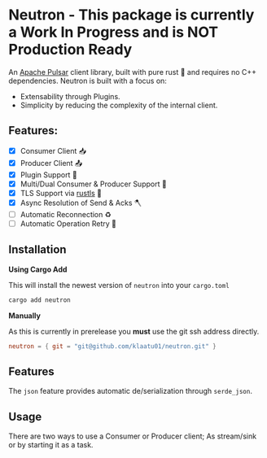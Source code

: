 # Neutron - **This package is currently a Work In Progress and is NOT Production Ready**

An [Apache Pulsar](https://github.com/apache/pulsar) client library, built with pure rust 🦀 and requires no C++ dependencies.
Neutron is built with a focus on:

- Extensability through Plugins.
- Simplicity by reducing the complexity of the internal client.

## Features:

- [x] Consumer Client 📥
- [x] Producer Client 📤
- [x] Plugin Support 🔌
- [x] Multi/Dual Consumer & Producer Support 🤝
- [x] TLS Support via [rustls](https://github.com/rustls/rustls) 🔐
- [x] Async Resolution of Send & Acks 🪓
- [ ] Automatic Reconnection ♻️
- [ ] Automatic Operation Retry 🚀

## Installation

**Using Cargo Add**

This will install the newest version of `neutron` into your `cargo.toml`

```bash
cargo add neutron
```

**Manually**

As this is currently in prerelease you **must** use the git ssh address directly.

```toml
neutron = { git = "git@github.com/klaatu01/neutron.git" }
```

## Features

The `json` feature provides automatic de/serialization through `serde_json`.

## Usage

There are two ways to use a Consumer or Producer client; As stream/sink or by starting it as a task.
